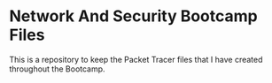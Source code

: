 # Network And Security Bootcamp Files

This is a repository to keep the Packet Tracer files that I have created throughout the Bootcamp.